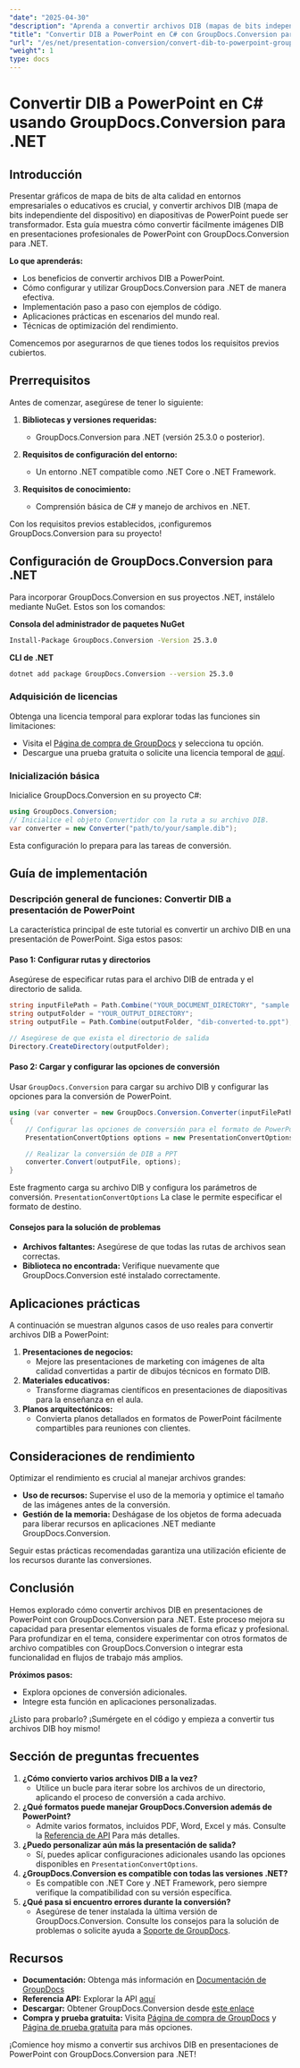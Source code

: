 ```yaml
---
"date": "2025-04-30"
"description": "Aprenda a convertir archivos DIB (mapas de bits independientes del dispositivo) a presentaciones de PowerPoint con GroupDocs.Conversion para .NET. Mejore sus recursos visuales empresariales y educativos con esta guía paso a paso en C#."
"title": "Convertir DIB a PowerPoint en C# con GroupDocs.Conversion para .NET&#58; una guía completa"
"url": "/es/net/presentation-conversion/convert-dib-to-powerpoint-groupdocs-net/"
"weight": 1
type: docs
---
```

# Convertir DIB a PowerPoint en C# usando GroupDocs.Conversion para .NET

## Introducción

Presentar gráficos de mapa de bits de alta calidad en entornos empresariales o educativos es crucial, y convertir archivos DIB (mapa de bits independiente del dispositivo) en diapositivas de PowerPoint puede ser transformador. Esta guía muestra cómo convertir fácilmente imágenes DIB en presentaciones profesionales de PowerPoint con GroupDocs.Conversion para .NET.

**Lo que aprenderás:**
- Los beneficios de convertir archivos DIB a PowerPoint.
- Cómo configurar y utilizar GroupDocs.Conversion para .NET de manera efectiva.
- Implementación paso a paso con ejemplos de código.
- Aplicaciones prácticas en escenarios del mundo real.
- Técnicas de optimización del rendimiento.

Comencemos por asegurarnos de que tienes todos los requisitos previos cubiertos.

## Prerrequisitos

Antes de comenzar, asegúrese de tener lo siguiente:

1. **Bibliotecas y versiones requeridas:**
   - GroupDocs.Conversion para .NET (versión 25.3.0 o posterior).

2. **Requisitos de configuración del entorno:**
   - Un entorno .NET compatible como .NET Core o .NET Framework.

3. **Requisitos de conocimiento:**
   - Comprensión básica de C# y manejo de archivos en .NET.

Con los requisitos previos establecidos, ¡configuremos GroupDocs.Conversion para su proyecto!

## Configuración de GroupDocs.Conversion para .NET

Para incorporar GroupDocs.Conversion en sus proyectos .NET, instálelo mediante NuGet. Estos son los comandos:

**Consola del administrador de paquetes NuGet**
```bash
Install-Package GroupDocs.Conversion -Version 25.3.0
```

**CLI de .NET**
```bash
dotnet add package GroupDocs.Conversion --version 25.3.0
```

### Adquisición de licencias

Obtenga una licencia temporal para explorar todas las funciones sin limitaciones:
- Visita el [Página de compra de GroupDocs](https://purchase.groupdocs.com/buy) y selecciona tu opción.
- Descargue una prueba gratuita o solicite una licencia temporal de [aquí](https://purchase.groupdocs.com/temporary-license/).

### Inicialización básica

Inicialice GroupDocs.Conversion en su proyecto C#:

```csharp
using GroupDocs.Conversion;
// Inicialice el objeto Convertidor con la ruta a su archivo DIB.
var converter = new Converter("path/to/your/sample.dib");
```

Esta configuración lo prepara para las tareas de conversión.

## Guía de implementación

### Descripción general de funciones: Convertir DIB a presentación de PowerPoint

La característica principal de este tutorial es convertir un archivo DIB en una presentación de PowerPoint. Siga estos pasos:

#### Paso 1: Configurar rutas y directorios
Asegúrese de especificar rutas para el archivo DIB de entrada y el directorio de salida.

```csharp
string inputFilePath = Path.Combine("YOUR_DOCUMENT_DIRECTORY", "sample.dib");
string outputFolder = "YOUR_OUTPUT_DIRECTORY";
string outputFile = Path.Combine(outputFolder, "dib-converted-to.ppt");

// Asegúrese de que exista el directorio de salida
Directory.CreateDirectory(outputFolder);
```

#### Paso 2: Cargar y configurar las opciones de conversión
Usar `GroupDocs.Conversion` para cargar su archivo DIB y configurar las opciones para la conversión de PowerPoint.

```csharp
using (var converter = new GroupDocs.Conversion.Converter(inputFilePath))
{
    // Configurar las opciones de conversión para el formato de PowerPoint
    PresentationConvertOptions options = new PresentationConvertOptions { Format = GroupDocs.Conversion.FileTypes.PresentationFileType.Ppt };

    // Realizar la conversión de DIB a PPT
    converter.Convert(outputFile, options);
}
```

Este fragmento carga su archivo DIB y configura los parámetros de conversión. `PresentationConvertOptions` La clase le permite especificar el formato de destino.

#### Consejos para la solución de problemas
- **Archivos faltantes:** Asegúrese de que todas las rutas de archivos sean correctas.
- **Biblioteca no encontrada:** Verifique nuevamente que GroupDocs.Conversion esté instalado correctamente.

## Aplicaciones prácticas

A continuación se muestran algunos casos de uso reales para convertir archivos DIB a PowerPoint:
1. **Presentaciones de negocios:**
   - Mejore las presentaciones de marketing con imágenes de alta calidad convertidas a partir de dibujos técnicos en formato DIB.
2. **Materiales educativos:**
   - Transforme diagramas científicos en presentaciones de diapositivas para la enseñanza en el aula.
3. **Planos arquitectónicos:**
   - Convierta planos detallados en formatos de PowerPoint fácilmente compartibles para reuniones con clientes.

## Consideraciones de rendimiento

Optimizar el rendimiento es crucial al manejar archivos grandes:
- **Uso de recursos:** Supervise el uso de la memoria y optimice el tamaño de las imágenes antes de la conversión.
- **Gestión de la memoria:** Deshágase de los objetos de forma adecuada para liberar recursos en aplicaciones .NET mediante GroupDocs.Conversion.

Seguir estas prácticas recomendadas garantiza una utilización eficiente de los recursos durante las conversiones.

## Conclusión

Hemos explorado cómo convertir archivos DIB en presentaciones de PowerPoint con GroupDocs.Conversion para .NET. Este proceso mejora su capacidad para presentar elementos visuales de forma eficaz y profesional. Para profundizar en el tema, considere experimentar con otros formatos de archivo compatibles con GroupDocs.Conversion o integrar esta funcionalidad en flujos de trabajo más amplios.

**Próximos pasos:**
- Explora opciones de conversión adicionales.
- Integre esta función en aplicaciones personalizadas.

¿Listo para probarlo? ¡Sumérgete en el código y empieza a convertir tus archivos DIB hoy mismo!

## Sección de preguntas frecuentes

1. **¿Cómo convierto varios archivos DIB a la vez?**
   - Utilice un bucle para iterar sobre los archivos de un directorio, aplicando el proceso de conversión a cada archivo.
2. **¿Qué formatos puede manejar GroupDocs.Conversion además de PowerPoint?**
   - Admite varios formatos, incluidos PDF, Word, Excel y más. Consulte la [Referencia de API](https://reference.groupdocs.com/conversion/net/) Para más detalles.
3. **¿Puedo personalizar aún más la presentación de salida?**
   - Sí, puedes aplicar configuraciones adicionales usando las opciones disponibles en `PresentationConvertOptions`.
4. **¿GroupDocs.Conversion es compatible con todas las versiones .NET?**
   - Es compatible con .NET Core y .NET Framework, pero siempre verifique la compatibilidad con su versión específica.
5. **¿Qué pasa si encuentro errores durante la conversión?**
   - Asegúrese de tener instalada la última versión de GroupDocs.Conversion. Consulte los consejos para la solución de problemas o solicite ayuda a [Soporte de GroupDocs](https://forum.groupdocs.com/c/conversion/10).

## Recursos

- **Documentación:** Obtenga más información en [Documentación de GroupDocs](https://docs.groupdocs.com/conversion/net/)
- **Referencia API:** Explorar la API [aquí](https://reference.groupdocs.com/conversion/net/)
- **Descargar:** Obtener GroupDocs.Conversion desde [este enlace](https://releases.groupdocs.com/conversion/net/)
- **Compra y prueba gratuita:** Visita [Página de compra de GroupDocs](https://purchase.groupdocs.com/buy) y [Página de prueba gratuita](https://releases.groupdocs.com/conversion/net/) para más opciones.

¡Comience hoy mismo a convertir sus archivos DIB en presentaciones de PowerPoint con GroupDocs.Conversion para .NET!